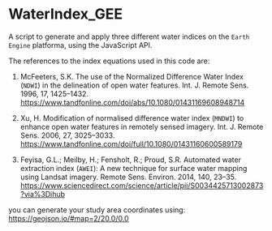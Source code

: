 # WaterIndex_GEE
A script to generate and apply three different water indices on the ``Earth Engine`` platforma, using the JavaScript API.

The references to the index equations used in this code are:

1. McFeeters, S.K. The use of the Normalized Difference Water Index (``NDWI``) in the delineation of open water features. Int. J. Remote Sens. 1996, 17, 1425–1432.
https://www.tandfonline.com/doi/abs/10.1080/01431169608948714

2. Xu, H. Modification of normalised difference water index (``MNDWI``) to enhance open water features in remotely sensed imagery. Int. J. Remote Sens. 2006, 27, 3025–3033. 
https://www.tandfonline.com/doi/full/10.1080/01431160600589179

3. Feyisa, G.L.; Meilby, H.; Fensholt, R.; Proud, S.R. Automated water extraction index (``AWEI``): A new technique for surface water mapping using Landsat imagery. Remote Sens. Environ. 2014, 140, 23–35. 
https://www.sciencedirect.com/science/article/pii/S0034425713002873?via%3Dihub

you can generate your study area coordinates using: https://geojson.io/#map=2/20.0/0.0

